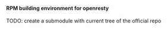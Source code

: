 #### RPM building environment for openresty

TODO:
create a submodule with current tree of the official repo
